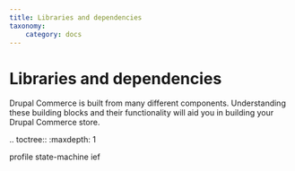 ```yaml
---
title: Libraries and dependencies
taxonomy:
    category: docs
---
```


Libraries and dependencies
==========================

Drupal Commerce is built from many different components. Understanding
these building blocks and their functionality will aid you in building
your Drupal Commerce store.

.. toctree::
   :maxdepth: 1

   profile
   state-machine
   ief
